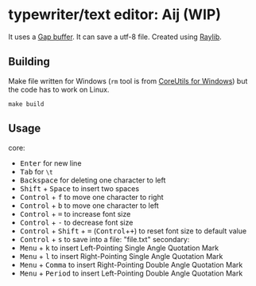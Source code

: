 # typewriter/text editor: Aij (WIP)

It uses a [Gap buffer](https://en.wikipedia.org/wiki/Gap_buffer). It can save a utf-8 file. Created using [Raylib](https://github.com/raysan5/raylib).

## Building
Make file written for Windows (`rm` tool is from [CoreUtils for Windows](https://gnuwin32.sourceforge.net/packages/coreutils.htm)) but the code has to work on Linux.
```
make build
```

## Usage
core:
- <kbd>Enter</kbd> for new line
- <kbd>Tab</kbd> for `\t`
- <kbd>Backspace</kbd> for deleting one character to left
- <kbd>Shift</kbd> + <kbd>Space</kbd> to insert two spaces
- <kbd>Control</kbd> + <kbd>f</kbd> to move one character to right
- <kbd>Control</kbd> + <kbd>b</kbd> to move one character to left
- <kbd>Control</kbd> + <kbd>=</kbd> to increase font size
- <kbd>Control</kbd> + <kbd>-</kbd> to decrease font size
- <kbd>Control</kbd> + <kbd>Shift</kbd> + <kbd>=</kbd> (<kbd>Control</kbd>+<kbd>+</kbd>) to reset font size to default value
- <kbd>Control</kbd> + <kbd>s</kbd> to save into a file: "file.txt"
secondary:
- <kbd>Menu</kbd> + <kbd>k</kbd> to insert Left-Pointing Single Angle Quotation Mark
- <kbd>Menu</kbd> + <kbd>l</kbd> to insert Right-Pointing Single Angle Quotation Mark
- <kbd>Menu</kbd> + <kbd>Comma</kbd> to insert Right-Pointing Double Angle Quotation Mark
- <kbd>Menu</kbd> + <kbd>Period</kbd> to insert Left-Pointing Double Angle Quotation Mark
